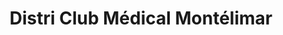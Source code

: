 ---
title: "Distri Club Médical Montélimar"
url: /montelimar/distri-club-medical-montelimar/
shop: approvisionnement médical
---